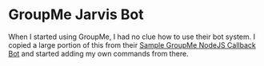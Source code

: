 # GroupMe Jarvis Bot

When I started using GroupMe, I had no clue how to use their bot system. I copied a large portion of this from their [Sample GroupMe NodeJS Callback Bot](https://github.com/heztet/groupme-jarvis)
and started adding my own commands from there.

